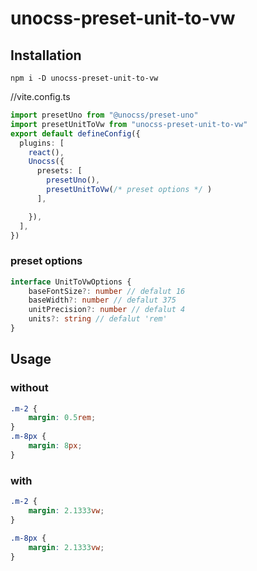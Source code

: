# unocss-preset-unit-to-vw

## Installation

```
npm i -D unocss-preset-unit-to-vw
```

//vite.config.ts

```ts
import presetUno from "@unocss/preset-uno"
import presetUnitToVw from "unocss-preset-unit-to-vw"
export default defineConfig({
  plugins: [
    react(),
    Unocss({
      presets: [
        presetUno(),
        presetUnitToVw(/* preset options */ )
      ],

    }),
  ],
})
```

### preset options

```ts
interface UnitToVwOptions {
	baseFontSize?: number // defalut 16
	baseWidth?: number // defalut 375
	unitPrecision?: number // defalut 4
	units?: string // defalut 'rem'
}
```

## Usage

### without

```css
.m-2 {
	margin: 0.5rem;
}
.m-8px {
	margin: 8px;
}
```

</td><td width="500px" valign="top">

### with

```css
.m-2 {
	margin: 2.1333vw;
}

.m-8px {
	margin: 2.1333vw;
}
```

</td></tr></table>
